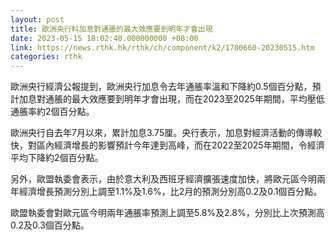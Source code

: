 ```yaml
---
layout: post
title: 歐洲央行料加息對通脹的最大效應要到明年才會出現
date: 2023-05-15 18:02:40.000000000 +08:00
link: https://news.rthk.hk/rthk/ch/component/k2/1700660-20230515.htm
categories: rthk
---
```


歐洲央行經濟公報提到，歐洲央行加息令去年通脹率溫和下降約0.5個百分點，預計加息對通脹的最大效應要到明年才會出現，而在2023至2025年期間，平均壓低通脹率約2個百分點。

歐洲央行自去年7月以來，累計加息3.75厘。央行表示，加息對經濟活動的傳導較快，對區內經濟增長的影響預計今年達到高峰，而在2022至2025年期間，令經濟平均下降約2個百分點。

另外，歐盟執委會表示，由於意大利及西班牙經濟擴張速度加快，將歐元區今明兩年經濟增長預測分別上調至1.1%及1.6%，比2月的預測分別高0.2及0.1個百分點。

歐盟執委會對歐元區今明兩年通脹率預測上調至5.8%及2.8%，分別比上次預測高0.2及0.3個百分點。
